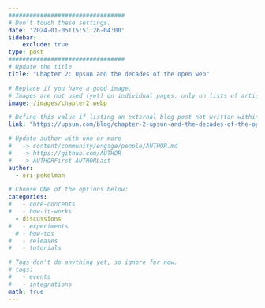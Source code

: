```yaml
---
#################################
# Don't touch these settings.
date: '2024-01-05T15:51:26-04:00'
sidebar:
    exclude: true
type: post
#################################
# Update the title
title: "Chapter 2: Upsun and the decades of the open web"

# Replace if you have a good image. 
# Images are not used (yet) on individual pages, only on lists of articles.
image: /images/chapter2.webp

# Define this value if listing an external blog post not written within this site.
link: "https://upsun.com/blog/chapter-2-upsun-and-the-decades-of-the-open-web/"

# Update author with one or more
#   -> content/community/engage/people/AUTHOR.md
#   -> https://github.com/AUTHOR
#   -> AUTHORFirst AUTHORLast
author:
  - ori-pekelman

# Choose ONE of the options below:
categories:
#   - core-concepts
#   - how-it-works
  - discussions
#   - experiments
  # - how-tos
#   - releases
#   - tutorials

# Tags don't do anything yet, so ignore for now.
# tags:
#   - events
#   - integrations
math: true
---
```

